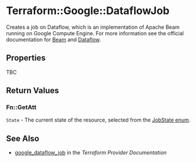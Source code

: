 # Terraform::Google::DataflowJob

Creates a job on Dataflow, which is an implementation of Apache Beam running on Google Compute Engine. For more information see
the official documentation for
[Beam](https://beam.apache.org) and [Dataflow](https://cloud.google.com/dataflow/).

## Properties

TBC

## Return Values

### Fn::GetAtt

`State` - The current state of the resource, selected from the [JobState enum](https://cloud.google.com/dataflow/docs/reference/rest/v1b3/projects.jobs#Job.JobState).

## See Also

* [google_dataflow_job](https://www.terraform.io/docs/providers/google/r/dataflow_job.html) in the _Terraform Provider Documentation_